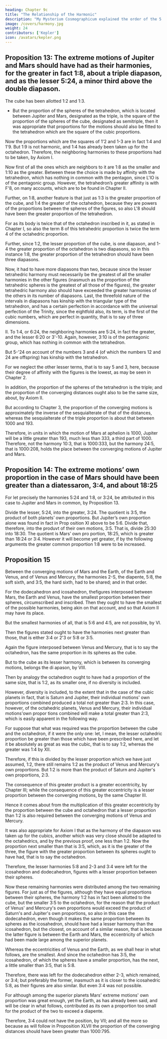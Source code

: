```yaml
---
heading: Chapter 9c
title: "The Relationship of the Harmonic"
description: "My Mysterium Cosmographicum explained the order of the 5 solids in the world"
image: /covers/harmony.jpg
weight: 24
contributors: ['Kepler']
icon: /avatars/kepler.png
---
```




## Proposition 13: The extreme motions of Jupiter and Mars should have had as their harmonies, for the greater in fact 1:8, about a triple diapason, and as the lesser 5:24, a minor third above the double diapason.

The cube has been allotted 1:2 and 1:3.
- But the proportion of the spheres of the tetrahedron, which is located between Jupiter and Mars, designated as the triple, is the square of the proportion of the spheres of the cube, designated as semitriple, then it was appropriate that proportions for the motions should also be fitted to the tetrahedron which are the square of the cubic proportions. 

Now the proportions which are the squares of 1'2 and 1-3 are in fact 1:4 and 1'9. But 1:9 is not harmonic, and 1:4 has already been taken up for the octahedron. Therefore, the neighboring harmonies to these proportions had to be taken, by Axiom I. 

Now first of all the ones which are neighbors to it are 1:8 as the smaller and 1:10 as the greater. Between these the choice is made by affinity with the tetrahedron, which has nothing in common with the pentagon, since L'lO is of the pentagonic group. However, the tetrahedron’s greater affinity is with F'8, on many accounts, which are to be found in Chapter II. 

Further, on 1:8, another feature is that just as 1:3 is the greater proportion of the cube, and 1:4 the greater of the octahedron, because they are powers of the proportions between the spheres of the figures, so also L'8 should have been the greater proportion of the tetrahedron. 

For as its body is twice that of the octahedron inscribed in it, as stated in Chapter I, so also the term 8 of this tetrahedric proportion is twice the term 4 of the octahedric proportion. 

Further, since 1:2, the lesser proportion of the cube, is one diapason, and 1-4 the greater proportion of the octahedron is two diapasons, so in this instance 1:8, the greater proportion of the tetrahedron should have been three diapasons. 

Now, it had to have more diapasons than two, because since the lesser tetrahedric harmony must necessarily be the greatest of all the smaller harmonies in the other figures (inasmuch as the proportion of the tetrahedric spheres is the greatest of all those of the figures), the greater tetrahedric harmony also should have exceeded the greater harmonies of the others in its number of diapasons. Last, the threefold nature of the intervals in diapasons has kinship with the triangular type of the tetrahedron, and has a certain perfection in accordance with the universal perfection of the Trinity, since the eightfold also, its term, is the first of the cubic numbers, which are perfect in quantity, that is to say of three dimensions. 

II. To 1:4, or 6:24, the neighboring harmonies are 5:24, in fact the greater, and the lesser 6:20 or 3'-10. Again, however, 3:10 is of the pentagonic group, which has nothing in common with the tetrahedron. 

But 5-'24 on account of the numbers 3 and 4 (of which the numbers 12 and 24 are offspring) has kinship with the tetrahedron. 

For we neglect the other lesser terms, that is to say 5 and 3, here, because their degree of affinity with the figures is the lowest, as may be seen in Chapter 2.

In addition, the proportion of the spheres of the tetrahedron is the triple; and the proportion of the converging distances ought also to be the same size, about, by Axiom II. 

But according to Chapter 3, the proportion of the converging motions is approximately the inverse of the sesquialterate of that of the distances, whereas the sesquialterate of the triple proportion is about that between 1000 and 193.

Therefore, in units in which the motion of Mars at aphelion is 1000, Jupiter will be a little greater than 193, much less than 333, a third part of 1000. Therefore, not the harmony 10:3, that is 1000:333, but
the harmony 24:5, that is 1000:208, holds the place between the converging
motions of Jupiter and Mars.


## Proposition 14: The extreme motions’ own proportion in the case of Mars should have been greater than a diatessaron, 3:4, and about 18:25

For let precisely the harmonies 5:24 and 1:8, or 3:24, be attributed in this case to Jupiter and Mars in common, by Proposition 13. 

Divide the lesser, 5:24, into the greater, 3:24. The quotient is 3:5, the product of both planets’
own proportions. But Jupiter’s own proportion alone was found in fact in Prop­
osition XI above to be 5:6. Divide that, therefore, into the produvt of their own
motions, 3:5. That is, divide 25:30 into 18:30. The quotient is Mars’ own pro­
portion, 18:25, which is greater than 18:24 or 3:4. However it will become
yet greater, if by the following arguments the greater common proportion 1:8
were to be increased.


## Proposition 15

Between the converging motions of Mars and the Earth, of the Earth and Venus, and of Venus and Mercury, the harmonies 2-S, the diapente, 5:8, the soft sixth, and 3:5, the hard sixth, had to be shared; and in
that order.

For the dodecahedron and icosahedron, thefigures interposed between Mars, the Earth and Venus, have the smallest proportion between their spheres, circumscribed and inscribed. Then they ought to have the smallest of the possible
harmonies, being akin on that account, and so that Axiom II may have its place.

But the smallest harmonies of all, that is 5:6 and 4:5, are not possible, by VI.

Then the figures stated ought to have the harmonies next greater than those,
that is either 3:4 or 2'3 or 5:8 or 3:5.

Again the figure interposed between Venus and Mercury, that is to say the octahedron, has the same proportion in its spheres as the cube. 

But to the cube as its lesser harmony, which is between its converging motions, belongs the di­
apason, by VIII.

Then by analogy the octahedron ought to have had a proportion of the same size, that is 1:2, as its smaller one, if no diversity is included. 

However, diversity is included, to the extent that in the case of the cubic planets in fact, that is Saturn and Jupiter, their individual motions' own proportions combined produced a total not greater than 2:3. In this case, however, of the
octahedric planets, Venus and Mercury, their individual motions'own propor­
tions combined will make a total greater than 2:3, which is easily apparent
in the following way. 

For suppose that what was required was the proportion between the cube and the octahedron, if it were the only one: let, I mean, the lesser octahedric proportion be greater than those which have been prescribed
here, and let it be absolutely as great as was the cubic, that is to say 1:2, whereas
the greater was 1:4 by XII.

Therefore, if this is divided by the lesser proportion which we have just assumed, 1:2, there still remains 1:2 as the product of Venus and Mercury's own proportions. But 1:2 is more than the product of Saturn
and Jupiter's own proportions, 2:3.

The consequence of this greater product is a greater eccentricity, by Chapter III; while the consequence of this
greater eccentricity is a lesser proportion between the converging motions, by
the same Chapter III. 

Hence it comes about from the multiplication of this greater eccentricity by the proportion between the cube and octahedron that a lesser proportion than 1:2 is also required between the converging motions of Venus
and Mercury. 

It was also appropriate for Axiom I that as the harmony of the diapason was taken up for the cubics, another which was very close should be adapted to the octahedrics, and by the previous proof, one less than 1:2. Now
the proportion next smaller than that is 3:5, which, as it is the greater of the
three, the figure with the greater proportion between its spheres ought to have
had, that is to say the octahedron.

Therefore, the lesser harmonies 5:8 and 2-3 and 3:4 were left for the icosahedron and dodecahedron, figures with a lesser
proportion between their spheres. 

Now these remaining harmonies were distributed among the two remaining figures. For just as of the figures, although they have equal proportions between their spheres, the harmony 1:2 has in fact been allotted to the cube, but the smaller 3:5 to the octahedron, for the reason that the product of Venus' and Mercury's own proportions would exceed the product of Saturn's and Jupiter's own proportions, so also in this case the dodecahedron, even though it makes the same proportion between its spheres as the icosahedron, should have had a lesser harmony than the icosahedron, but the closest, on account of a similar reason, that is because the latter figure is between the Earth and Mars, the eccentricity of which had been made large among the superior planets.

Whereas the eccentricities of Venus and the Earth, as we shall hear in what follows, are the smallest. And since the octahedron has 3:5, the icosahedron, of which the spheres have a smaller proportion, has the next, a little smaller than 3:5, that is 5:8. 

Therefore, there was left for the dodecahedron either 2-3, which remained, or 3:4; but preferably the former, inasmuch as it is closer to the icosahedric 5:8, as their figures are also similar.
But even 3:4 was not possible. 

For although among the superior planets Mars' extreme motions' own proportion was great enough, yet the Earth, as has
already been said, and will be clear in what follows, contributed as its own a proportion too small for the product of the two to exceed a diapente. 

Therefore, 3:4 could not have the position, by VII; and all the more so because as will follow in Proposition XLVII the proportion of the converging distances should have been greater than 1000:795.
